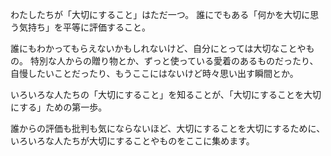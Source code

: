 わたしたちが「大切にすること」はただ一つ。
誰にでもある「何かを大切に思う気持ち」を平等に評価すること。

誰にもわかってもらえないかもしれないけど、自分にとっては大切なことやもの。
特別な人からの贈り物とか、ずっと使っている愛着のあるものだったり、自慢したいことだったり、もうここにはないけど時々思い出す瞬間とか。

いろいろな人たちの「大切にすること」を知ることが、「大切にすることを大切にする」ための第一歩。

誰からの評価も批判も気にならないほど、大切にすることを大切にするために、いろいろな人たちが大切にすることやものをここに集めます。